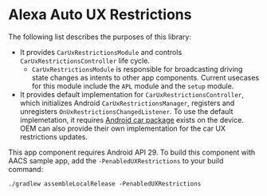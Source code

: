 # Alexa Auto UX Restrictions

The following list describes the purposes of this library:

* It provides `CarUxRestrictionsModule` and controls `CarUxRestrictionsController` life cycle.
  * `CarUxRestrictionsModule` is responsible for broadcasting driving state changes as intents to other app components. Current usecases for this module include the `APL` module and the `setup` module.
* It provides default implementation for `CarUxRestrictionsController`, which initializes Android `CarUxRestrictionsManager`, registers and unregisters `OnUxRestrictionsChangedListener`. To use the default implemetation, it requires [Android car package](https://developer.android.com/reference/android/car/package-summary) exists on the device. OEM can also provide their own implementation for the car UX restrictions updates.

This app component requires Android API 29. To build this component with AACS sample app, add the `-PenabledUXRestrictions` to your build command:
```
./gradlew assembleLocalRelease -PenabledUXRestrictions
```